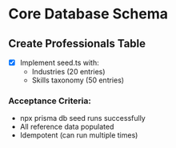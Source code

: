 # Core Database Schema

## Create Professionals Table

- [x] Implement seed.ts with:
    - Industries (20 entries)
    - Skills taxonomy (50 entries)

### Acceptance Criteria:
- npx prisma db seed runs successfully
- All reference data populated
- Idempotent (can run multiple times)

